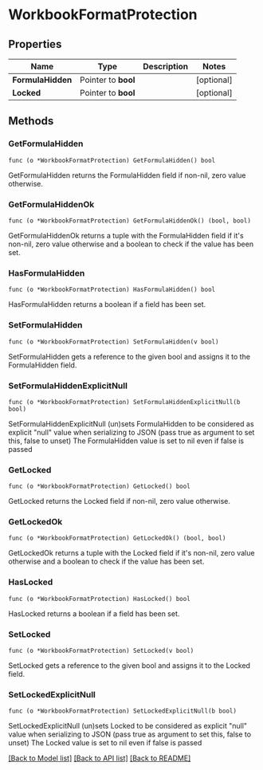 # WorkbookFormatProtection

## Properties

Name | Type | Description | Notes
------------ | ------------- | ------------- | -------------
**FormulaHidden** | Pointer to **bool** |  | [optional] 
**Locked** | Pointer to **bool** |  | [optional] 

## Methods

### GetFormulaHidden

`func (o *WorkbookFormatProtection) GetFormulaHidden() bool`

GetFormulaHidden returns the FormulaHidden field if non-nil, zero value otherwise.

### GetFormulaHiddenOk

`func (o *WorkbookFormatProtection) GetFormulaHiddenOk() (bool, bool)`

GetFormulaHiddenOk returns a tuple with the FormulaHidden field if it's non-nil, zero value otherwise
and a boolean to check if the value has been set.

### HasFormulaHidden

`func (o *WorkbookFormatProtection) HasFormulaHidden() bool`

HasFormulaHidden returns a boolean if a field has been set.

### SetFormulaHidden

`func (o *WorkbookFormatProtection) SetFormulaHidden(v bool)`

SetFormulaHidden gets a reference to the given bool and assigns it to the FormulaHidden field.

### SetFormulaHiddenExplicitNull

`func (o *WorkbookFormatProtection) SetFormulaHiddenExplicitNull(b bool)`

SetFormulaHiddenExplicitNull (un)sets FormulaHidden to be considered as explicit "null" value
when serializing to JSON (pass true as argument to set this, false to unset)
The FormulaHidden value is set to nil even if false is passed
### GetLocked

`func (o *WorkbookFormatProtection) GetLocked() bool`

GetLocked returns the Locked field if non-nil, zero value otherwise.

### GetLockedOk

`func (o *WorkbookFormatProtection) GetLockedOk() (bool, bool)`

GetLockedOk returns a tuple with the Locked field if it's non-nil, zero value otherwise
and a boolean to check if the value has been set.

### HasLocked

`func (o *WorkbookFormatProtection) HasLocked() bool`

HasLocked returns a boolean if a field has been set.

### SetLocked

`func (o *WorkbookFormatProtection) SetLocked(v bool)`

SetLocked gets a reference to the given bool and assigns it to the Locked field.

### SetLockedExplicitNull

`func (o *WorkbookFormatProtection) SetLockedExplicitNull(b bool)`

SetLockedExplicitNull (un)sets Locked to be considered as explicit "null" value
when serializing to JSON (pass true as argument to set this, false to unset)
The Locked value is set to nil even if false is passed

[[Back to Model list]](../README.md#documentation-for-models) [[Back to API list]](../README.md#documentation-for-api-endpoints) [[Back to README]](../README.md)


